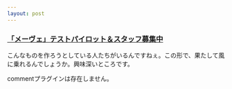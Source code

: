 ```yaml
---
layout: post
---
```

<h3><a href="http://slashdot.jp/article.pl?sid=04/02/19/1419202&topic=70">「メーヴェ」テストパイロット＆スタッフ募集中</a></h3>
<p>こんなものを作ろうとしている人たちがいるんですねぇ。この形で、果たして風に乗れるんでしょうか。興味深いところです。</p>
<p><span class="error">commentプラグインは存在しません。</span> </p>
